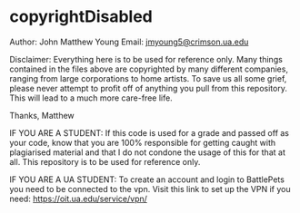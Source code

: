 # copyrightDisabled

Author: John Matthew Young
Email: jmyoung5@crimson.ua.edu

Disclaimer: Everything here is to be used for reference only. Many things contained in the files above are copyrighted by many different companies, ranging from large corporations to home artists. To save us all some grief, please never attempt to profit off of anything you pull from this repository. This will lead to a much more care-free life.

Thanks,
Matthew

IF YOU ARE A STUDENT:
If this code is used for a grade and passed off as your code, know that you are 100% responsible for getting caught with plagiarised material and that I do not condone the usage of this for that at all. This repository is to be used for reference only.

IF YOU ARE A UA STUDENT:
To create an account and login to BattlePets you need to be connected to the vpn. Visit this link to set up the VPN if you need: https://oit.ua.edu/service/vpn/
